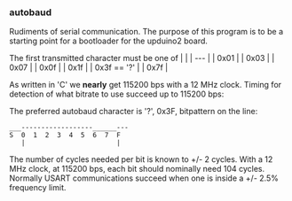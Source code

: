 ### autobaud

Rudiments of serial communication. The purpose of this program is to be
a starting point for a bootloader for the upduino2 board.

The first transmitted character must be one of
| |
| --- | 
| 0x01        |
| 0x03        |
| 0x07        |
| 0x0f        |
| 0x1f        |
| 0x3f == '?' |
| 0x7f        |


As written in 'C' we __nearly__ get 115200 bps with a 12 MHz clock. Timing for detection
of what bitrate to use succeed up to 115200 bps:

The preferred autobaud character is '?', 0x3F, bitpattern on the line:
```
___------------------______---
S  0  1  2  3  4  5  6  7  F 
   |                       | 
```
The number of cycles needed per bit is known to +/- 2 cycles. 
With a 12 MHz clock, at 115200 bps, each bit should nominally 
need 104 cycles. Normally USART communications succeed when one
is inside a +/- 2.5% frequency limit. 


